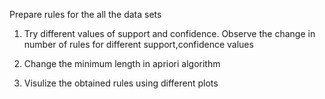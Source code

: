 Prepare rules for the all the data sets 

1) Try different values of support and confidence. Observe the change in number of rules for different support,confidence values
  
2) Change the minimum length in apriori algorithm
   
3) Visulize the obtained rules using different plots 
